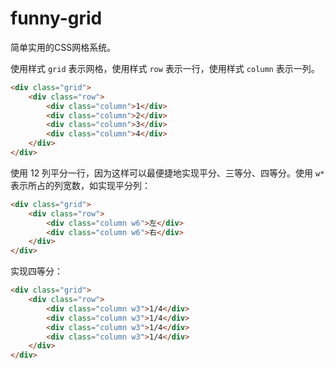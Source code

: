 # funny-grid
简单实用的CSS网格系统。


使用样式 `grid` 表示网格，使用样式 `row` 表示一行，使用样式 `column` 表示一列。

```html
<div class="grid">
    <div class="row">
        <div class="column">1</div>
        <div class="column">2</div>
        <div class="column">3</div>
        <div class="column">4</div>
    </div>
</div>
```

使用 12 列平分一行，因为这样可以最便捷地实现平分、三等分、四等分。使用 `w*` 表示所占的列宽数，如实现平分列：

```html
<div class="grid">
    <div class="row">
        <div class="column w6">左</div>
        <div class="column w6">右</div>
    </div>
</div>
```

实现四等分：

```html
<div class="grid">
    <div class="row">
        <div class="column w3">1/4</div>
        <div class="column w3">1/4</div>
        <div class="column w3">1/4</div>
        <div class="column w3">1/4</div>
    </div>
</div>
```
